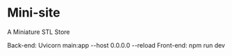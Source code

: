 # Mini-site
A Miniature STL Store

Back-end: Uvicorn main:app --host 0.0.0.0 --reload
Front-end: npm run dev
